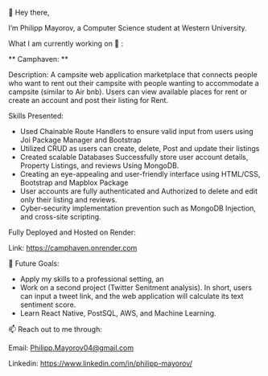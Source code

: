 👋 Hey there, 

I’m Philipp Mayorov, a Computer Science student at Western University.   

What I am currently working on 👀 : 

** Camphaven: **

Description: A campsite web application marketplace that connects people who want to rent out their campsite with people wanting to accommodate a campsite (similar to Air bnb). Users can view available places for rent or create an account and post their listing for Rent. 

Skills Presented: 
- Used Chainable Route Handlers to ensure valid input from users using Joi Package Manager and Bootstrap
- Utilized CRUD as users can create, delete, Post and update their listings
- Created scalable Databases Successfully store user account details, Property Listings, and reviews Using MongoDB.  
- Creating an eye-appealing and user-friendly interface using HTML/CSS, Bootstrap and Mapblox Package
- User accounts are fully authenticated and Authorized to delete and edit only their listing and reviews.
- Cyber-security implementation prevention such as MongoDB Injection, and cross-site scripting.

Fully Deployed and Hosted on Render: 

Link: https://camphaven.onrender.com 


🌱 Future Goals: 

- Apply my skills to a professional setting, an
- Work on a second project (Twitter Senitment analysis). In short, users can input a tweet link, and the web application will calculate its text sentiment score.  
- Learn React Native, PostSQL, AWS, and Machine Learning.


📫 Reach out to me through:

Email: Philipp.Mayorov04@gmail.com

Linkedin: https://www.linkedin.com/in/philipp-mayorov/


